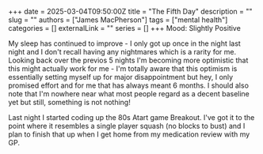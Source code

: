 +++ 
date = 2025-03-04T09:50:00Z
title = "The Fifth Day"
description = ""
slug = ""
authors = ["James MacPherson"]
tags = ["mental health"]
categories = []
externalLink = ""
series = []
+++
Mood: Slightly Positive

My sleep has continued to improve - I only got up once in the night last night and I don't recall having any nightmares which is a rarity for me.  Looking back over the previos 5 nights I'm becoming more optimistic that this might actually work for me - I'm totally aware that this optimism is essentially setting myself up for major disappointment but hey, I only promised effort and for me that has always meant 6 months.
I should also note that I'm nowhere near what most people regard as a decent baseline yet but still, something is not nothing!

Last night I started coding up the 80s Atart game Breakout.  I've got it to the point where it resembles a single player squash (no blocks to bust) and I plan to finish that up when I get home from my medication review with my GP.
